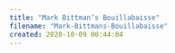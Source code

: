 ```yaml
---
title: "Mark Bittman’s Bouillabaisse"
filename: "Mark-Bittmans-Bouillabaisse"
created: 2020-10-09 00:44:04
---
```

